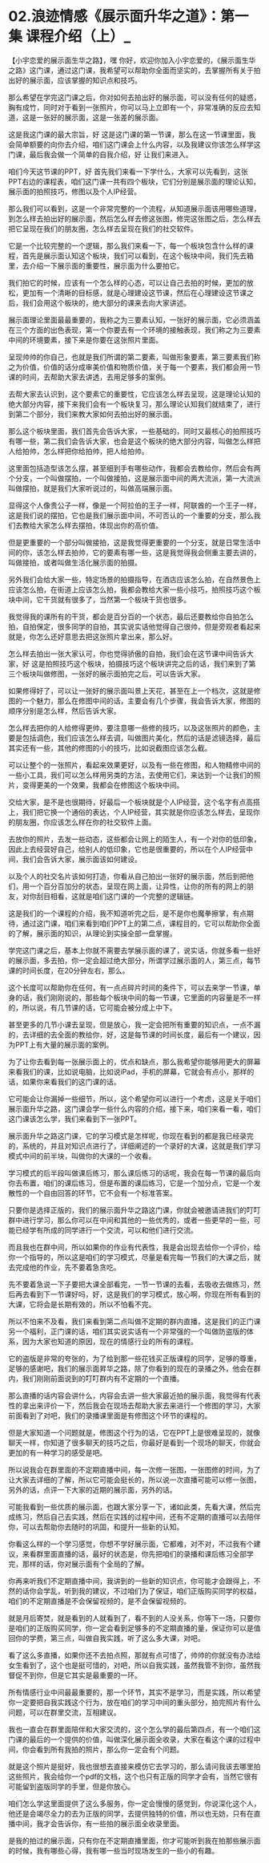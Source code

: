 # 02.浪迹情感《展示面升华之道》：第一集 课程介绍（上）_

【小宇恋爱的展示面生华之路】，嘿 你好，欢迎你加入小宇恋爱的，《展示面生华之路》这门课，通过这门课，我希望可以帮助你全面而坚实的，去掌握所有关于拍出好的展示面，应该掌握的知识点和技巧。

那么希望在学完这门课之后，你对如何去拍出好的展示面，可以没有任何的疑惑，胸有成竹，同时对于看到一张照片，你可以马上立即有一个，非常准确的反应去知道，这是一张好的展示面，这是一张差的展示面。

这是我这门课的最大宗旨，好 这是这门课的第一节课，那么在这一节课里面，我会简单额要的向你去介绍，咱们这门课会上什么内容，以及我建议你该怎么样学这门课，最后我会做一个简单的自我介绍，好 让我们来进入。

咱们今天这节课的PPT，好 首先我们来看一下学什么，大家可以先看到，这张PPT右边的课程表，咱们这门课一共有四个板块，它们分别是展示面的理论认知，展示面的拍照技巧，修图以及个人IP经营。

那么我们可以看到，这是一个非常完整的一个流程，从知道展示面该用哪些道理，到怎么样去拍出好的展示面，然后怎么样去修这张图，修完这张图之后，怎么样去把它呈现在我们的朋友圈，怎么样去呈现在我们的社交软件。

它是一个比较完整的一个逻辑，那么我们来看一下，每一个板块包含什么样的课程，首先是展示面认知这个板块，我们可以看到，在这个板块中间，我们先去箱里，去介绍一下展示面的重要性，展示面为什么要拍它。

我们拍它的时候，应该有一个怎么样的心态，可以让自己去拍的时候，更加的放松，更加有一个清晰的目标感，就是心理建设这节课，然后在心理建设这节课之后，我们会用这个板块的，绝大部分的课来去向大家讲述。

展示面理论里面最最重要的，我称之为三要素认知，一张好的展示面，它必须涵盖在三个方面的出色表现，第一个你要去有一个环境的接触表现，我们称之为三要素中间的环境要素，接下来是你要在这张照片里面。

呈现帅帅的你自己，也就是我们所谓的第二要素，叫做形象要素，第三要素我们称之为价值，价值的话分成审美价值和物质价值，关于每一个要素，我们都会用一节课的时间，去帮助大家去讲透，去用足够多的案例。

去帮大家去认识到，这个要素它的重要性，它应该怎么样去呈现，这是理论认知的绝大部分内容，接下来我们会有一个板块复习，那么理论认知我们就结束了，进行到第二个部分，我们来教大家如何去拍出好的展示面。

那么这个板块里面，我们首先会告诉大家，一些基础的，同时又最核心的拍照技巧有哪一些，第二我们会告诉大家，也会是这个板块的绝大部分内容，叫做怎么样把人给拍帅，怎么样把你给拍帅，把人给拍帅。

这里面包括造型该怎么摆，甚至细到手有哪些动作，我都会去教给你，然后会有两个分支，一个叫做摆拍，一个叫做接拍，这是展示面中间的两大流派，第一大流派叫做摆拍，就是我们大家听说过的，叫做高端展示面。

显得这个人像贵公子一样，像是一个阿拉伯的王子一样，阿联酋的一个王子一样，这是我们说的摆拍，它也是我们展示面中间，不可否认的一个重要的分支，那么我们去教给大家怎么样去摆拍，体现出你的高价值。

但是更重要的一个部分叫做接拍，这是我觉得更重要的一个分支，就是日常生活中间的你，该怎么样去拍帅，它的要素有哪一些，这是我觉得我会侧重主要去讲的，叫做接拍，或者叫做生活化展示面的拍摄。

另外我们会给大家一些，特定场景的拍摄指导，在酒店应该怎么拍，在自然景色上应该怎么拍，在街道上应该怎么拍，我都会教给大家一些小技巧，拍照技巧这个板块中间，它干货就有很多了，当然第一个板块干货也很多。

我觉得我的课所有的干货，都会是百分百的一个状态，最后还要教给你自拍怎么拍，自拍保定，很多同学的自拍，其实说实话他觉得自己很帅，但是旁观者看起来就是，你怎么还好意思去把这张照片拿出来，那么好。

怎么样去拍出一张大家认可，你也觉得骄傲的自拍，我们会在这节课中间告诉大家，好 这是拍照技巧这个板块，拍摄技巧这个板块讲完之后的话，我们来到了第三个板块叫做修图，一张好的展示面拍完之后，可以告诉大家。

如果修得好了，可以让一张好的展示面叫景上天花，甚至在上一个档次，这就是修图的一个魅力，那么在修图中间的话，主要会有几个步骤，我会告诉大家，修图的顺序分别是怎么样，然后告诉大家。

怎么样去把你的人给修得更帅，要注意哪一些修的技巧，以及这张照片的颜色，主要是包括调色，我们应该怎么样去调，叫做图片美化，然后的话是滤镜选择，最后其实还有一些，其他的修图的小的技巧，比如说截图应该怎么截。

可以让整个的一张照片，看起来效果更好，以及有一些在修图，和人物精修中间的一些小工具，我们可以怎么样用另类的方法，去使用它们，来达到一个让我们的照片，变得更美的一个效果，我都会在修图这个板块中间。

交给大家，是不是也很期待，好最后一个板块就是个人IP经营，这个名字有点高搭上，我们把它换一个通俗的表达，个人IP经营，其实就是你应该怎么样去，呈现你的朋友圈，你应该怎么样在你的社交软件上面。

去放你的照片，去发一些动态，这些都会让网上的陌生人，有一个对你的低印象，因此上去经营好自己，给别人的低印象，它也是很重要的，所以在个人IP经营中间，我们会告诉大家，展示面该如何建设。

以及个人的社交名片该如何打造，你看从自己拍出一张好的展示面，然后到把他们，用一个百分百加分的状态，呈现在网上面，让异性，让你的所有的网上的朋友，对你刮目相看，这就是咱们这门课的一个完整的逻辑链。

这是我们的一个课程的介绍，我不知道听完之后，是不是你也魔拳擦掌，有点期待，通过这门课，咱们来看到咱们PPT上的第二点，课程目的，它可以帮助你全面的了解，展示面的知识，从理论到实操全部一盘掌握。

学完这门课之后，基本上你就不需要去学展示面的课了，说实话，你就多看一些好的展示面，多去拍，你一定会超过绝大部分，所谓学过展示面的人，第三点，每节课的时间长度，在20分钟左右，那么。

这个长度可以帮助你在任何，有一点点碎片时间的条件下，可以去来学一节课，单身的话，我们刚刚说的，那些每个板块中间的每一节课，它里面的内容量是不一样的，所以说，有几节课的话，它可能会被分成上中下。

甚至更多的几节小课去呈现，但是放心，我一定会把所有重要的知识点，一点不漏的，去详细的去全面的教给你，好，这是每节课的时间长度，最后有一个建议，因为PPT上有大量的展示面的案例。

为了让你去看到每一张展示面上的，优点和缺点，那么我希望你能够用更大的屏幕来看我们的课，比如说电脑，比如说iPad，手机的屏幕，它就会有点小，那样的话，如果你来看我们的这门课的话。

它可能会让你漏掉一些细节，所以，这个希望你可以进行一个考虑，这是关于咱们展示面升华之路，这门课会学一些什么内容的介绍，接下来，咱们来看一看，咱们这门课该怎么学，我们来看到下一张PPT。

展示面升华之路这门课，它的学习模式是怎样呢，你现在看到的都是我已经录完的，系统的，并且对知识点进行了，详细阐述的一个录好的大课，这就是我们学习模式中间的前半块，叫做你的大课的一个收看。

学习模式的后半段叫做课后练习，那么课后练习的话呢，我会在每一节课的最后向你去布置，咱们的课后练习，但是布置的课后练习，它是一个加分点，它是一个发散性的一个自由回答的环节，它不会有一个标准答案。

只要你是选择正版的，我们的展示面升华之路这门课，你就会被邀请进我们的叮叮群中进行学习，那么你可以在中间和其他的一些优秀的，或者一些更早的一些，可能已经学有所成的同学进行一个交流，可以和他们进行交流。

而且我也在群中间，所以如果你的作业有代表性，我是会出现去给你一个评价，给你一个指导的，所以这是咱们的学习模式，尽量是看完每一节我们的大课之后，就去完成他的作业，先不要着急贪吃。

先不要着急说一下子要把大课全部看完，一节一节课的去看，去吸收去做练习，然后再去看到下一节课好吗，好，这是我们的学习模式，放心啊，你现在所有看到的大课，它将会是长期有效的，所以不怕看不完。

所以不怕来不及看，我们来看到第二点叫做不定期的群内直播，这是我们的正门课另一个福利，正门课的话，咱们其实说实话有一个非常强的一个叫做防盗版的体系，因为大家也知道的原因，现在的情感行业的所有的课程。

它的盗版是非常的夸张的，为了给到那一些花钱买正版课程的同学，足够的尊重，足够的感谢吧，我们的展示面昇华之路，除了你看到的现在的录播之外，他会在群内，我们刚刚前面说到的叮叮群内有不定期的一个直播。

那么直播的话内容会讲什么，内容会去讲一些大家最近拍的展示面，我觉得有代表性的拿出来评价一下，然后我会在现场去帮助大家去来进行一个修图的学习，大家前面看到了对吧，我们的录播课里面是有修图这个环节的课程的。

但是大家知道一个问题就是，修图这个行为的话，它在PPT上是很难呈现的，就像聊天一样，你知道了很多聊天的技巧之后，你最好是看到一个现场的聊天，你就会更加的有一种学习的感受是吧。

所以说我会在群里面的不定期直播中间，每一次修一张图，一张图修的时间，为了让大家去详细的了解，所以它可能会挺长的，所以说一次直播可能可以修一张图，另外的话，点评一下大家的近期的展示面，另外的话。

可能我看到一些优质的展示面，也跟大家分享一下，诸如此类，先看大课，然后完成练习，然后自己去实践，然后在实践的过程中间，还有不定期的直播可以去陪伴你，可以去帮助你去随时的巩固，和提升一些新的认知。

你看这么样的一个学习感觉，你想不学好展示面，它都难，对不对，不过我有个建议，来看群里面直播的话，最好的状态是，你先把咱们的录播和课后练习全部学完，那样的话，你对展示面有个全局的了解。

你再来听我们不定期直播中间，我讲到的一些新的知识点，你可能才会跟得上，不然的话你会学乱，听到我的建议，不过咱们为了保证，咱们正版购买同学的权益，咱们的不定期直播是不会保留视频的，是不会保留视频的。

就是月后寄焚，就是看到的人就看到了，看不到的人没关系，你等下一场，只要你是咱们的正版购买同学，你一定会看到足够多的不定期直播的量，保证你可以是值回你的学费，第三点，叫做自我实践，听了这么多大课，对吧。

看了这么多直播，如果你还不去拍点照，那就有点可惜了，帅帅的你就没有办法给女生看到了，这个也是挺可惜的，对吧，所以自我实践，虽然我管不到你，虽然我督促不到你，但是它其实是最重要的一环。

所有情感行业中间最最重要的，那一个环节，其实不是学习，而是实践，所以希望你一定要把自我实践这个行为，放在咱们的学习中间的重头部分，拍完照片有什么问题，可以在群里交流，互相建议。

我也一直会在群里面陪伴和大家交流的，这个怎么学的最后第四点，有一个咱们这门课的最后的一个提供的价值，叫做深化展示面全收录，大家在看这个课的过程中间，你会看到所有我拍的照片，那么你一定会有个问题。

就是这个照片是挺好，我也很想去直接来模仿它去学习的，那么请问我该去哪里拍这些照片，我会给你一个pdf的文档，这个也只有正版的同学才会有，当然它很有可能留到盗版同学的手里，但是你放心。

咱们怎么学这里面提供了这么多服务，你一定会慢慢的感觉到，你说深化这个人，他还是会竭尽全力的去为正版的同学，去提供独特的价值，所以也无妨，只有在直播中间，我才会告诉你，有一些拍的展示面全收录里面。

是我的拍过的展示面，只有你在不定期直播里面，你才可能听到我在拍那些展示面的时候，我有哪些心得，我有哪一些当时现场发生的一些小的有趣。